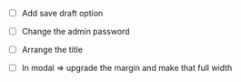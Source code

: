 - [ ] Add save draft option

- [ ] Change the admin password

- [ ] Arrange the title

- [ ] In modal => upgrade the margin and make that full width
